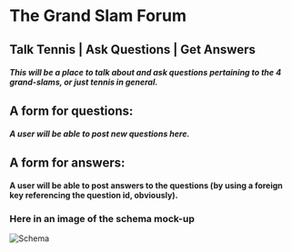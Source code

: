# The Grand Slam Forum

## Talk Tennis | Ask Questions | Get Answers

##### This will be a place to talk about and ask questions pertaining to the 4 grand-slams, or just tennis in general.


## A form for questions:

##### A user will be able to post new questions here.

## A form for answers:

#### A user will be able to post answers to the questions (by using a foreign key referencing the question id, obviously).







### Here in an image of the schema mock-up









![Schema](http://i.imgur.com/tmikhJ7.png)
